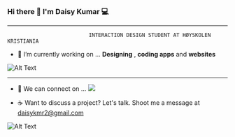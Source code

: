 ### Hi there 🙋 I'm Daisy Kumar  💻
__________
		    		          INTERACTION DESIGN STUDENT AT HØYSKOLEN KRISTIANIA
					  
- 🔭 I’m currently working on ... <strong>Designing</strong> , <strong>coding apps</strong> and <strong>websites</strong>

![Alt Text](https://media.giphy.com/media/8VkgrPdxMh0oo/source.gif)
__________	
- 💬 We can connect on ... [![](https://camo.githubusercontent.com/96683fb94f1925109397c012fc649ae7936a7b4b/68747470733a2f2f696d672e736869656c64732e696f2f62616467652f6c696e6b6564696e2d2532333030373742352e7376673f267374796c653d666f722d7468652d6261646765266c6f676f3d6c696e6b6564696e266c6f676f436f6c6f723d7768697465)](https://www.linkedin.com/in/daisy-kumar-bb246a15/)

- ☕ Want to discuss a project? Let's talk. Shoot me a message at daisykmr2@gmail.com

![Alt Text](https://media.giphy.com/media/687qS11pXwjCM/source.gif)


